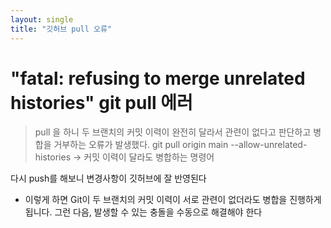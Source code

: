 ```yaml
---
layout: single
title: "깃허브 pull 오류"
---
```


# "fatal: refusing to merge unrelated histories" git pull 에러


>pull 을 하니 두 브랜치의 커밋 이력이 완전히 달라서 관련이 없다고 판단하고 병합을 거부하는 오류가 발생했다.
git pull origin main --allow-unrelated-histories -> 커밋 이력이 달라도 병합하는 명령어

다시 push를 해보니 변경사항이 깃허브에 잘 반영된다

* 이렇게 하면 Git이 두 브랜치의 커밋 이력이 서로 관련이 없더라도 병합을 진행하게 됩니다. 그런 다음, 발생할 수 있는 충돌을 수동으로 해결해야 한다





